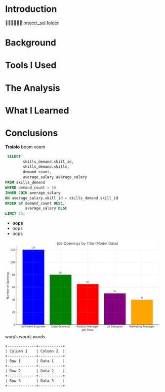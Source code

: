  # Introduction
 🥶😁😍😎😋😴
[project_sql folder](/project_sql/)
 # Background
 # Tools I Used
 # The Analysis
 # What I Learned
 # Conclusions

 **Trololo**   boom voom
```SQL
 SELECT
        skills_demand.skill_id,
        skills_demand.skills,
        demand_count,
        average_salary.average_salary
FROM skills_demand
WHERE demand_count > 10
INNER JOIN average_salary 
ON average_salary.skill_id = skills_demand.skill_id
ORDER BY demand_count DESC,
         average_salary DESC
LIMIT 25;
```
- **oops**
- oops
- oops

![**nice bar chart**](access\747cd406-8e0a-4dd4-8ae9-f84ccd58e875.png)
*words words words*
```
+-------------+-----------+
| Column 1    | Column 2  |
+-------------+-----------+
| Row 1       | Data 1    |
+-------------+-----------+
| Row 2       | Data 2    |
+-------------+-----------+
| Row 3       | Data 3    |
+-------------+-----------+
```
























